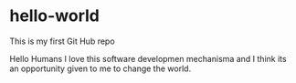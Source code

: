# hello-world
This is my first Git Hub repo

Hello Humans
I love this software developmen mechanisma and I think its an opportunity given to me to change the world. 
